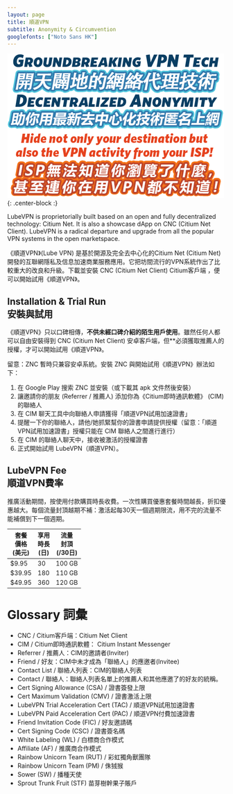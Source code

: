 ```yaml
---
layout: page
title: 順道VPN
subtitle: Anonymity & Circumvention
googlefonts: ["Noto Sans HK"]
---
```


![LubeVPN](/img/ads.png "Groundbreaking VPN Tech"){: .center-block :}

LubeVPN is proprietorially built based on an open and fully decentralized technology: Citium Net. It is also a showcase dApp on CNC (Citium Net Client). LubeVPN is a radical departure and upgrade from all the popular VPN systems in the open marketspace.

《順道VPN》(Lube VPN) 是基於開源及完全去中心化的Citium Net (Citium Net) 開發的互聯網隱私及信息加速商業服務應用。它把坊間流行的VPN系統作出了比較重大的改良和升級。下載並安裝 CNC (Citium Net Client) Citium客戶端 ，便可以開始試用《順道VPN》。

## Installation & Trial Run<br>安裝與試用

《順道VPN》只以口碑相傳，**不供未經口碑介紹的陌生用戶使用**。雖然任何人都可以自由安裝得到 CNC (Citium Net Client) 安卓客戶端，但**必須獲取推薦人的授權，才可以開始試用《順道VPN》。

留意：ZNC 暫時只兼容安卓系統。安裝 ZNC 與開始試用《順道VPN》辦法如下：

 1. 在 Google Play 搜索 ZNC 並安裝（或下載其 apk 文件然後安裝）
 2. 讓邀請你的朋友 (Referrer / 推薦人) 添加你為《Citium即時通訊軟體》 (CIM) 的聯絡人
 3. 在 CIM 聊天工具中向聯絡人申請獲得「順道VPN試用加速證書」
 4. 提醒一下你的聯絡人，請他/她抓緊幫你的證書申請提供授權（留意：「順道VPN試用加速證書」授權只能在 CIM 聯絡人之間進行進行）
 5. 在 CIM 的聯絡人聊天中，接收被激活的授權證書
 6. 正式開始試用 LubeVPN（順道VPN）。

## LubeVPN Fee<br>順道VPN費率

推廣活動期間，按使用付款購買時長收費。一次性購買優惠套餐時間越長，折扣優惠越大。每個流量封頂越期不補：激活起每30天一個週期限流，用不完的流量不能補償到下一個週期。

| 套餐<br>價格<br>(美元) | 享用<br>時長<br>(日)  | 流量<br>封頂<br>(/30日) |
|--|--|--|
| $9.95 | 30 | 100 GB |
| $39.95 | 180 | 110 GB |
| $49.95 | 360 | 120 GB |

# Glossary 詞彙

- CNC / Citium客戶端：Citium Net Client
- CIM / Citium即時通訊軟體： Citium Instant Messenger
- Referrer / 推薦人：CIM的邀請者(Inviter)
- Friend / 好友：CIM中未才成為「聯絡人」的應邀者(Invitee)
- Contact List / 聯絡人列表：CIM的聯絡人列表
- Contact / 聯絡人：聯絡人列表名單上的推薦人和其他應邀了的好友的統稱。
- Cert Signing Allowance (CSA) / 證書簽發上限
- Cert Maximum Validation (CMV) / 證書激活上限
- LubeVPN Trial Acceleration Cert (TAC) / 順道VPN試用加速證書
- LubeVPN Paid Acceleration Cert (PAC) / 順道VPN付費加速證書
- Friend Invitation Code (FIC) / 好友邀請碼
- Cert Signing Code (CSC) / 證書簽名碼
- White Labeling (WL) / 白標商合作模式
- Affiliate (AF) / 推廣商合作模式
- Rainbow Unicorn Team (RUT) / 彩虹獨角獸團隊
- Rainbow Unicorn Team (PM) / 侏狨猴
- Sower (SW) / 播種天使
- Sprout Trunk Fruit (STF) 苗芽樹幹果子賬戶
